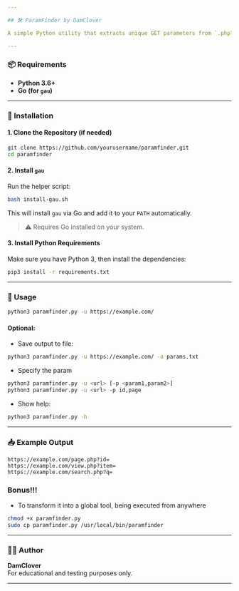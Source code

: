```yaml
---

## 🛠️ ParamFinder by DamClover

A simple Python utility that extracts unique GET parameters from `.php?` URLs using `gau`.

---
```


### 📦 Requirements

- **Python 3.6+**
- **Go (for `gau`)**

---

### 🔧 Installation

#### 1. Clone the Repository (if needed)
```bash
git clone https://github.com/yourusername/paramfinder.git
cd paramfinder
```

#### 2. Install `gau`
Run the helper script:

```bash
bash install-gau.sh
```

This will install `gau` via Go and add it to your `PATH` automatically.

> ⚠️ Requires Go installed on your system.

#### 3. Install Python Requirements
Make sure you have Python 3, then install the dependencies:

```bash
pip3 install -r requirements.txt
```

---

### 🚀 Usage

```bash
python3 paramfinder.py -u https://example.com/
```

#### Optional:
- Save output to file:
```bash
python3 paramfinder.py -u https://example.com/ -o params.txt
```

- Specify the param
```bash
python3 paramfinder.py -u <url> [-p <param1,param2>]
python3 paramfinder.py -u <url> -p id,page
```

- Show help:
```bash
python3 paramfinder.py -h
```

---

### 📥 Example Output

```
https://example.com/page.php?id=
https://example.com/view.php?item=
https://example.com/search.php?q=
```

### Bonus!!!
- To transform it into a global tool, being executed from anywhere
```bash
chmod +x paramfinder.py
sudo cp paramfinder.py /usr/local/bin/paramfinder
```

---

### 🧑‍💻 Author

**DamClover**  
For educational and testing purposes only.

---

